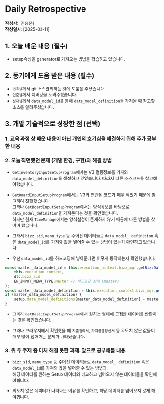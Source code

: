 # Daily Retrospective

**작성자**: [김승준]  
**작성일시**: [2025-02-11]

## 1. 오늘 배운 내용 (필수)

-   setup속성을 generator로 가져오는 방법을 학습하고 있습니다.

## 2. 동기에게 도움 받은 내용 (필수)

-   `건호님`께서 git 소스관리하는 것에 도움을 주셨습니다.
-   `민준님`께서 디버깅을 도와주셨습니다.
-   `성재님`께서 `data_model_id`를 통해 `data_model_definition`을 가져올 때 참고할 소스를 알려주셨습니다.

## 3. 개발 기술적으로 성장한 점 (선택)

### 1. 교육 과정 상 배운 내용이 아닌 개인적 호기심을 해결하기 위해 추가 공부한 내용

### 2. 오늘 직면했던 문제 (개발 환경, 구현)와 해결 방법

-   `GetInventoryInputSetupProgram`에서는 V3 컬럼정보를 가져와 `data_model_definition`을 생성하고 있었습니다. 따라서 다른 소스코드를 참고해야했습니다.

-   `GetBoardInputSetupProgram`에서는 V3와 연관된 코드가 매우 적었기 때문에 참고하여 진행했습니다.<br>
    그러나 `GetBoardInputSetupProgram`에서는 양식정보를 바탕으로 `data_model_definition`을 가져온다는 것을 확인했습니다.<br>
    하지만 현재 `TimeManage`에서는 양식설정이 존재하지 않기 때문에 다른 방법을 찾아야 했습니다.

-   그래서 `bizz_sid`, `menu_type` 등 주어진 데이터들로 `data_model_ definition` 혹은 `data_model_id`를 가져와 값을 넣어줄 수 있는 방법이 있는지 확인하고 있습니다.

-   우선 `data_model_id`를 하드코딩해 넣어준다면 어떻게 동작하는지 확인했습니다.

```ts
const master_data_model_id = this.execution_context.bizz_mgr.getBizzDataModelId(
    this.execution_context,
    dto.bizz_sid,
    EN_INPUT_MENU_TYPE.Master // 하드코딩 상태 (master)
);
const master_data_model_definition = this.execution_context.bizz_mgr.getDataModelDefinition(this.execution_context, master_data_model_id);
if (master_data_model_definition) {
    setup.data_model_definitions[master_data_model_definition] = master_data_model_definition;
}
```

-   그러자 `GetBasicInputSetupProgram`에서 원하는 형태에 근접한 데이터를 반환하는 것을 확인했습니다.

-   그러나 브라우저에서 확인했을 때 `지출결의서`, `가지급금정산서` 등 의도치 않은 값들이 매우 많이 넘어가는 문제가 나타났습니다.

### 3. 위 두 주제 중 미처 해결 못한 과제. 앞으로 공부해볼 내용.

-   `bizz_sid`, `menu_type` 등 주어진 데이터들로 `data_model_ definition` 혹은 `data_model_id`를 가져와 값을 넣어줄 수 있는 방법과<br>
    해당 데이터를 원하는 Setup 데이터와 비교하고 넘어오지 않는 데이터들을 확인해야합니다.

-   의도치 않은 데이터가 나타나는 이유를 확인하고, 해당 데이터를 넘어오지 않게 해야합니다.
